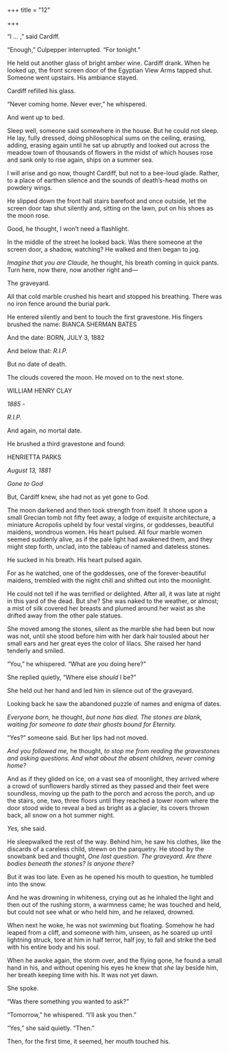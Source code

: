 +++
title = "12"

+++





“I … ,” said Cardiff.

“Enough,” Culpepper interrupted. “For tonight.”

He held out another glass of bright amber wine. Cardiff drank. When he looked up, the front screen door of the Egyptian View Arms tapped shut. Someone went upstairs. His ambiance stayed.

Cardiff refilled his glass.

“Never coming home. Never ever,” he whispered.

And went up to bed.

Sleep well, someone said somewhere in the house. But he could not sleep. He lay, fully dressed, doing philosophical sums on the ceiling, erasing, adding, erasing again until he sat up abruptly and looked out across the meadow town of thousands of flowers in the midst of which houses rose and sank only to rise again, ships on a summer sea.

I will arise and go now, thought Cardiff, but not to a bee-loud glade. Rather, to a place of earthen silence and the sounds of death’s-head moths on powdery wings.

He slipped down the front hall stairs barefoot and once outside, let the screen door tap shut silently and, sitting on the lawn, put on his shoes as the moon rose.

Good, he thought, I won’t need a flashlight.

In the middle of the street he looked back. Was there someone at the screen door, a shadow, watching? He walked and then began to jog.

*Imagine that you are Claude,* he thought, his breath coming in quick pants. Turn here, now there, now another right and—

The graveyard.

All that cold marble crushed his heart and stopped his breathing. There was no iron fence around the burial park.

He entered silently and bent to touch the first gravestone. His fingers brushed the name: BIANCA SHERMAN BATES

And the date: BORN, JULY 3, 1882

And below that: *R.I.P.*

But no date of death.

The clouds covered the moon. He moved on to the next stone.

WILLIAM HENRY CLAY

*1885 -*

*R.I.P.*

And again, no mortal date.

He brushed a third gravestone and found:

HENRIETTA PARKS

*August 13, 1881*

*Gone to God*

But, Cardiff knew, she had not as yet gone to God.

The moon darkened and then took strength from itself. It shone upon a small Grecian tomb not fifty feet away, a lodge of exquisite architecture, a miniature Acropolis upheld by four vestal virgins, or goddesses, beautiful maidens, wondrous women. His heart pulsed. All four marble women seemed suddenly alive, as if the pale light had awakened them, and they might step forth, unclad, into the tableau of named and dateless stones.

He sucked in his breath. His heart pulsed again.

For as he watched, one of the goddesses, one of the forever-beautiful maidens, trembled with the night chill and shifted out into the moonlight.

He could not tell if he was terrified or delighted. After all, it was late at night in this yard of the dead. But she? She was naked to the weather, or almost; a mist of silk covered her breasts and plumed around her waist as she drifted away from the other pale statues.

She moved among the stones, silent as the marble she had been but now was not, until she stood before him with her dark hair tousled about her small ears and her great eyes the color of lilacs. She raised her hand tenderly and smiled.

“You,” he whispered. “What are *you* doing here?”

She replied quietly, “Where else *should* I be?”

She held out her hand and led him in silence out of the graveyard.

Looking back he saw the abandoned puzzle of names and enigma of dates.

*Everyone born,* he thought, *but none has died. The stones are blank, waiting for someone to date their ghosts bound for Eternity.*

“Yes?” someone said. But her lips had not moved.

*And you followed me,* he thought, *to stop me from reading the gravestones and asking questions. And what about the absent children, never coming home?*

And as if they glided on ice, on a vast sea of moonlight, they arrived where a crowd of sunflowers hardly stirred as they passed and their feet were soundless, moving up the path to the porch and across the porch, and up the stairs, one, two, three floors until they reached a tower room where the door stood wide to reveal a bed as bright as a glacier, its covers thrown back, all snow on a hot summer night.

*Yes,* she said.

He sleepwalked the rest of the way. Behind him, he saw his clothes, like the discards of a careless child, strewn on the parquetry. He stood by the snowbank bed and thought, *One last question. The graveyard. Are there bodies beneath the stones? Is anyone there?*

But it was too late. Even as he opened his mouth to question, he tumbled into the snow.

And he was drowning in whiteness, crying out as he inhaled the light and then out of the rushing storm, a warmness came; he was touched and held, but could not see what or who held him, and he relaxed, drowned.

When next he woke, he was not swimming but floating. Somehow he had leaped from a cliff, and someone with him, unseen, as he soared up until lightning struck, tore at him in half terror, half joy, to fall and strike the bed with his entire body and his soul.

When he awoke again, the storm over, and the flying gone, he found a small hand in his, and without opening his eyes he knew that *she* lay beside him, her breath keeping time with his. It was not yet dawn.

She spoke.

“Was there something you wanted to ask?”

“Tomorrow,” he whispered. “I’ll ask you then.”

“Yes,” she said quietly. “Then.”

Then, for the first time, it seemed, her mouth touched his.




